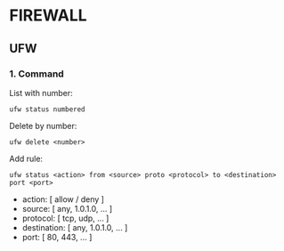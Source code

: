 # FIREWALL

## UFW
### 1. Command
List with number:
```
ufw status numbered
```

Delete by number:
```
ufw delete <number>
```

Add rule:
```
ufw status <action> from <source> proto <protocol> to <destination> port <port>
```
* action: [ allow / deny ]
* source: [ any, 1.0.1.0, ... ]
* protocol: [ tcp, udp, ... ]
* destination: [ any, 1.0.1.0, ... ]
* port: [ 80, 443, ... ]

